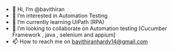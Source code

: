 - 👋 Hi, I’m @bavithiran
- 👀 I’m interested in Automation Testing
- 🌱 I’m currently learning UiPath (RPA)
- 💞️ I’m looking to collaborate on Automation testing [Cucumber Framework , java , selenium and appium] 
- 📫 How to reach me on bavithiranhardy14@gmail.com

<!---
bavithiran/bavithiran is a ✨ special ✨ repository because its `README.md` (this file) appears on your GitHub profile.
You can click the Preview link to take a look at your changes.
--->
